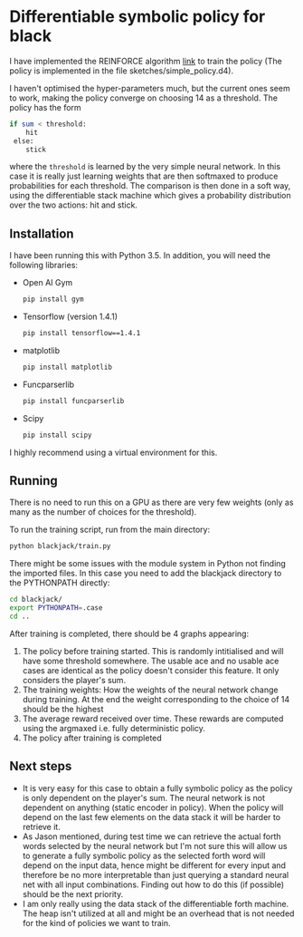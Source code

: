 # Differentiable symbolic policy for black

I have implemented the REINFORCE algorithm [link](https://www.cs.cmu.edu/afs/cs/project/jair/pub/volume4/kaelbling96a-html/node37.html)
to train the policy (The policy is implemented in the file sketches/simple_policy.d4).

I haven't optimised the hyper-parameters much, but the current ones seem to work, making the policy converge on choosing 14 as a threshold. 
The policy has the form
```bash
if sum < threshold:
    hit
 else:
    stick
```
where the `threshold` is learned by the very simple neural network. In this case it is really just learning weights that are then 
softmaxed to produce probabilities for each threshold. The comparison is then done in a soft way, using the differentiable stack machine
which gives a probability distribution over the two actions: hit and stick.

## Installation
I have been running this with Python 3.5.
In addition, you will need the following libraries:
- Open AI Gym
    ```bash
    pip install gym
    ```
- Tensorflow (version 1.4.1)
    ```bash
    pip install tensorflow==1.4.1
    ```
- matplotlib
    ```bash
    pip install matplotlib
    ```
- Funcparserlib
    ```bash
    pip install funcparserlib
    ```
- Scipy
    ```bash
    pip install scipy
    ```
I highly recommend using a virtual environment for this.

## Running
There is no need to run this on a GPU as there are very few weights 
(only as many as the number of choices for the threshold).

To run the training script, run from the main directory:
```bash
python blackjack/train.py
```

There might be some issues with the module system in Python not finding the imported files. In this case you need to add
the blackjack directory to the PYTHONPATH directly:
```bash
cd blackjack/
export PYTHONPATH=.case
cd ..
```

After training is completed, there should be 4 graphs appearing:
1. The policy before training started. This is randomly intitialised and will have some threshold somewhere.
The usable ace and no usable ace cases are identical as the policy doesn't consider this feature. It only considers the 
player's sum.
2. The training weights: How the weights of the neural network change during training. At the end the weight corresponding
to the choice of 14 should be the highest
3. The average reward received over time. These rewards are computed using the argmaxed i.e. fully deterministic policy.
4. The policy after training is completed


## Next steps
- It is very easy for this case to obtain a fully symbolic policy as the policy is only dependent on the player's sum. The
neural network is not dependent on anything (static encoder in policy). When the policy will depend on the last few elements
on the data stack it will be harder to retrieve it. 
- As Jason mentioned, during test time we can retrieve the actual forth words selected by the neural network but I'm not sure
this will allow us to generate a fully symbolic policy as the selected forth word will depend on the input data, hence might be
different for every input and therefore be no more interpretable than just querying a standard neural net with all input 
combinations. Finding out how to do this (if possible) should be the next priority.
- I am only really using the data stack of the differentiable forth machine. The heap isn't utilized at all and might be 
an overhead that is not needed for the kind of policies we want to train.
